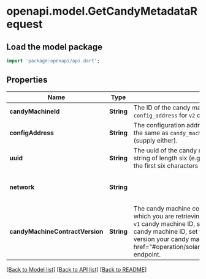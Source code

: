 # openapi.model.GetCandyMetadataRequest

## Load the model package
```dart
import 'package:openapi/api.dart';
```

## Properties
Name | Type | Description | Notes
------------ | ------------- | ------------- | -------------
**candyMachineId** | **String** | The ID of the candy machine. This is the same as `config_address` for `v2` candy machines (supply either).  | [optional] 
**configAddress** | **String** | The configuration address of the candy machine. This is the same as `candy_machine_id` for `v2` candy machines (supply either).  | [optional] 
**uuid** | **String** | The uuid of the candy machine. This is an alphanumeric string of length six (e.g., HpVdfP), which corresponds to the first six characters of the config_address.  | [optional] 
**network** | **String** |  | [optional] [default to 'devnet']
**candyMachineContractVersion** | **String** | The candy machine contract of the candy machine for which you are retrieving the metadata. If you are providing `v1` candy machine ID, set this to `v1`. If you are providing `v2` candy machine ID, set this to `v2`. If you don't know which version your candy machine is, check out <a href=\"#operation/solanaGetAccountIsCandyMachine\">this endpoint</a>.  | [optional] [default to 'v1']

[[Back to Model list]](../README.md#documentation-for-models) [[Back to API list]](../README.md#documentation-for-api-endpoints) [[Back to README]](../README.md)


